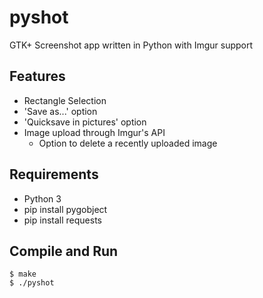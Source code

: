 # pyshot
GTK+ Screenshot app written in Python with Imgur support

## Features
 * Rectangle Selection
 * 'Save as...' option
 * 'Quicksave in pictures' option
 * Image upload through Imgur's API
   * Option to delete a recently uploaded image

## Requirements
 * Python 3
 * pip install pygobject
 * pip install requests

## Compile and Run
```
$ make
$ ./pyshot
```
